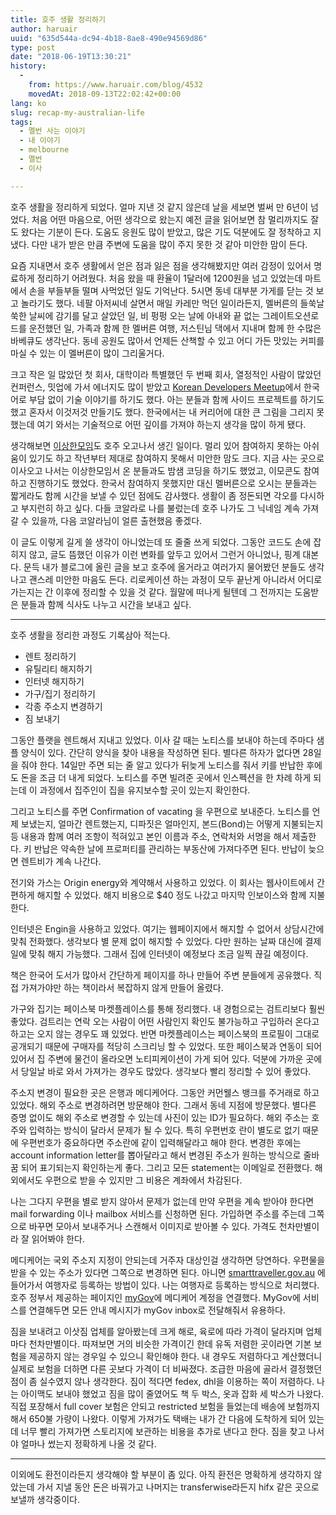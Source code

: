 ```yaml
---
title: 호주 생활 정리하기
author: haruair
uuid: "635d544a-dc94-4b18-8ae8-490e94569d86"
type: post
date: "2018-06-19T13:30:21"
history:
  - 
    from: https://www.haruair.com/blog/4532
    movedAt: 2018-09-13T22:02:42+00:00
lang: ko
slug: recap-my-australian-life
tags:
  - 멜번 사는 이야기
  - 내 이야기
  - melbourne
  - 멜번
  - 이사

---
```

호주 생활을 정리하게 되었다. 얼마 지낸 것 같지 않은데 날을 세보면 벌써 만 6년이 넘었다. 처음 어떤 마음으로, 어떤 생각으로 왔는지 예전 글을 읽어보면 참 멀리까지도 잘도 왔다는 기분이 든다. 도움도 응원도 많이 받았고, 많은 기도 덕분에도 잘 정착하고 지냈다. 다만 내가 받은 만큼 주변에 도움을 많이 주지 못한 것 같아 미안한 맘이 든다.

요즘 지내면서 호주 생활에서 얻은 점과 잃은 점을 생각해봤지만 여러 감정이 있어서 명료하게 정리하기 어려웠다. 처음 왔을 때 환율이 1달러에 1200원을 넘고 있었는데 마트에서 손을 부들부들 떨며 사먹었던 일도 기억난다. 5시면 동네 대부분 가게를 닫는 것 보고 놀라기도 했다. 네팔 아저씨네 살면서 매일 카레만 먹던 일이라든지, 멜버른의 들쑥날쑥한 날씨에 감기를 달고 살았던 일, 비 펑펑 오는 날에 아내와 끝 없는 그레이트오션로드를 운전했던 일, 가족과 함께 한 멜버른 여행, 저스틴님 댁에서 지내며 함께 한 수많은 바베큐도 생각난다. 동네 공원도 많아서 언제든 산책할 수 있고 어디 가든 맛있는 커피를 마실 수 있는 이 멜버른이 많이 그리울거다.

크고 작은 일 많았던 첫 회사, 대학이라 특별했던 두 번째 회사, 열정적인 사람이 많았던 컨퍼런스, 밋업에 가서 에너지도 많이 받았고 [Korean Developers Meetup][1]에서 한국어로 부담 없이 기술 이야기를 하기도 했다. 아는 분들과 함께 사이드 프로젝트를 하기도 했고 혼자서 이것저것 만들기도 했다. 한국에서는 내 커리어에 대한 큰 그림을 그리지 못했는데 여기 와서는 기술적으로 어떤 깊이를 가져야 하는지 생각을 많이 하게 됐다.

생각해보면 [이상한모임][2]도 호주 오고나서 생긴 일이다. 멀리 있어 참여하지 못하는 아쉬움이 있기도 하고 작년부터 제대로 참여하지 못해서 미안한 맘도 크다. 지금 사는 곳으로 이사오고 나서는 이상한모임서 온 분들과도 밤샘 코딩을 하기도 했었고, 이모콘도 참여하고 진행하기도 했었다. 한국서 참여하지 못했지만 대신 멜버른으로 오시는 분들과는 짧게라도 함께 시간을 보낼 수 있던 점에도 감사했다. 생활이 좀 정돈되면 각오를 다시하고 부지런히 하고 싶다. 다들 코알라로 나를 불렀는데 호주 나가도 그 닉네임 계속 가져갈 수 있을까, 다음 코알라님이 얼른 출현했음 좋겠다.

이 글도 이렇게 길게 쓸 생각이 아니었는데 또 줄줄 쓰게 되었다. 그동안 코드도 손에 잡히지 않고, 글도 뜸했던 이유가 이런 변화를 앞두고 있어서 그런거 아니었나, 핑계 대본다. 문득 내가 블로그에 올린 글을 보고 호주에 올거라고 여러가지 물어봤던 분들도 생각나고 괜스레 미안한 마음도 든다. 리로케이션 하는 과정이 모두 끝난게 아니라서 어디로 가는지는 간 이후에 정리할 수 있을 것 같다. 월말에 떠나게 될텐데 그 전까지는 도움받은 분들과 함께 식사도 나누고 시간을 보내고 싶다.

* * *

호주 생활을 정리한 과정도 기록삼아 적는다.

  * 렌트 정리하기
  * 유틸리티 해지하기
  * 인터넷 해지하기
  * 가구/집기 정리하기
  * 각종 주소지 변경하기
  * 짐 보내기

그동안 플랫을 렌트해서 지내고 있었다. 이사 갈 때는 노티스를 보내야 하는데 주마다 샘플 양식이 있다. 간단히 양식을 찾아 내용을 작성하면 된다. 별다른 하자가 없다면 28일을 줘야 한다. 14일만 주면 되는 줄 알고 있다가 뒤늦게 노티스를 줘서 키를 반납한 후에도 돈을 조금 더 내게 되었다. 노티스를 주면 빌려준 곳에서 인스펙션을 한 차례 하게 되는데 이 과정에서 집주인이 집을 유지보수할 곳이 있는지 확인한다.

그리고 노티스를 주면 Confirmation of vacating 을 우편으로 보내준다. 노티스를 언제 보냈는지, 얼마간 렌트했는지, 디파짓은 얼마인지, 본드(Bond)는 어떻게 지불되는지 등 내용과 함께 여러 조항이 적혀있고 본인 이름과 주소, 연락처와 서명을 해서 제출한다. 키 반납은 약속한 날에 프로퍼티를 관리하는 부동산에 가져다주면 된다. 반납이 늦으면 렌트비가 계속 나간다.

전기와 가스는 Origin energy와 계약해서 사용하고 있었다. 이 회사는 웹사이트에서 간편하게 해지할 수 있었다. 해지 비용으로 $40 정도 나갔고 마지막 인보이스와 함께 지불한다.

인터넷은 Engin을 사용하고 있었다. 여기는 웹페이지에서 해지할 수 없어서 상담시간에 맞춰 전화했다. 생각보다 별 문제 없이 해지할 수 있었다. 다만 원하는 날짜 대신에 결제일에 맞춰 해지 가능했다. 그래서 집에 인터넷이 예정보다 조금 일찍 끊길 예정이다.

책은 한국어 도서가 많아서 간단하게 페이지를 하나 만들어 주변 분들에게 공유했다. 직접 가져가야만 하는 책이라서 복잡하지 않게 만들어 올렸다.

가구와 집기는 페이스북 마켓플레이스를 통해 정리했다. 내 경험으로는 검트리보다 훨씬 좋았다. 검트리는 연락 오는 사람이 어떤 사람인지 확인도 불가능하고 구입하러 온다고 하고는 오지 않는 경우도 꽤 있었다. 반면 마켓플레이스는 페이스북의 프로필이 그대로 공개되기 때문에 구매자를 적당히 스크리닝 할 수 있었다. 또한 페이스북과 연동이 되어 있어서 집 주변에 물건이 올라오면 노티피케이션이 가게 되어 있다. 덕분에 가까운 곳에서 당일날 바로 와서 가져가는 경우도 많았다. 생각보다 빨리 정리할 수 있어 좋았다.

주소지 변경이 필요한 곳은 은행과 메디케어다. 그동안 커먼웰스 뱅크를 주거래로 하고 있었다. 해외 주소로 변경하려면 방문해야 한다. 그래서 동네 지점에 방문했다. 별다른 증명 없이도 해외 주소로 변경할 수 있는데 사진이 있는 ID가 필요하다. 해외 주소는 호주와 입력하는 방식이 달라서 문제가 될 수 있다. 특히 우편번호 란이 별도로 없기 때문에 우편번호가 중요하다면 주소란에 같이 입력해달라고 해야 한다. 변경한 후에는 account information letter를 뽑아달라고 해서 변경된 주소가 원하는 방식으로 줄바꿈 되어 표기되는지 확인하는게 좋다. 그리고 모든 statement는 이메일로 전환했다. 해외에서도 우편으로 받을 수 있지만 그 비용은 계좌에서 차감된다.

나는 그다지 우편을 별로 받지 않아서 문제가 없는데 만약 우편을 계속 받아야 한다면 mail forwarding 이나 mailbox 서비스를 신청하면 된다. 가입하면 주소를 주는데 그쪽으로 바꾸면 모아서 보내주거나 스캔해서 이미지로 받아볼 수 있다. 가격도 천차만별이라 잘 읽어봐야 한다.

메디케어는 국외 주소지 지정이 안되는데 거주자 대상인걸 생각하면 당연하다. 우편물을 받을 수 있는 주소가 있다면 그쪽으로 변경하면 된다. 아니면 [smarttraveller.gov.au][3] 에 들어가서 여행자로 등록하는 방법이 있다. 나는 여행자로 등록하는 방식으로 처리했다. 호주 정부서 제공하는 페이지인 [myGov][4]에 메디케어 계정을 연결했다. MyGov에 서비스를 연결해두면 모든 안내 메시지가 myGov inbox로 전달해줘서 유용하다.

짐을 보내려고 이삿짐 업체를 알아봤는데 크게 해로, 육로에 따라 가격이 달라지며 업체마다 천차만별이다. 따져보면 거의 비슷한 가격이긴 한데 유독 저렴한 곳이라면 기본 보험을 제공하지 않는 경우일 수 있으니 확인해야 한다. 내 경우도 저렴하다고 계산했더니 실제로 보험을 더하면 다른 곳보다 가격이 더 비싸졌다. 조급한 마음에 골라서 결정했던 점이 좀 실수였지 않나 생각한다. 짐이 적다면 fedex, dhl을 이용하는 쪽이 저렴하다. 나는 아이맥도 보내야 했었고 짐을 많이 줄였어도 책 두 박스, 옷과 잡화 세 박스가 나왔다. 직접 포장해서 full cover 보험은 안되고 restricted 보험을 들었는데 배송에 보험까지 해서 650불 가량이 나왔다. 이렇게 가져가도 택배는 내가 간 다음에 도착하게 되어 있는데 너무 빨리 가져가면 스토리지에 보관하는 비용을 추가로 낸다고 한다. 짐을 찾고 나서야 얼마나 썼는지 정확하게 나올 것 같다.

* * *

이외에도 환전이라든지 생각해야 할 부분이 좀 있다. 아직 환전은 명확하게 생각하지 않았는데 가서 지낼 동안 돈은 바꿔가고 나머지는 transferwise라든지 hifx 같은 곳으로 보낼까 생각중이다.

 [1]: https://www.meetup.com/Korean-Developers-Melbourne/
 [2]: https://www.weirdx.io/
 [3]: https://smarttraveller.gov.au
 [4]: https://my.gov.au/